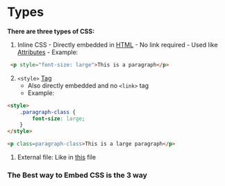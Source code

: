 # Types

**There are three types of CSS:**

1. Inline CSS
		- Directly embedded in [HTML](contents-html.md)
		- No link required
		- Used like [Attributes](common-tags.md)
		- Example:

```html
 <p style="font-size: large">This is a paragraph</p>
```

2. `<style>` [Tag](common-tags.md)
	- Also directly embedded and no `<link>` tag
	- Example:

```html
<style>
	.paragraph-class {
	    font-size: large;
	}
</style>

<p class=paragraph-class>This is a large paragraph</p>
```

1. External file:
	Like in [this](link-css.md) file

### The Best way to Embed CSS is the 3 way
